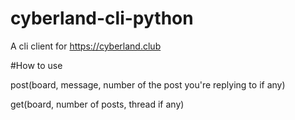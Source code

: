 # cyberland-cli-python
A cli client for https://cyberland.club

#How to use

post(board, message, number of the post you're replying to if any)

get(board, number of posts, thread if any)
